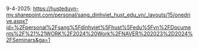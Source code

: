 
9-4-2025: https://husteduvn-my.sharepoint.com/personal/sang_dinhviet_hust_edu_vn/_layouts/15/onedrive.aspx?id=%2Fpersonal%2Fsang%5Fdinhviet%5Fhust%5Fedu%5Fvn%2FDocuments%2F%21%21WORK%2F2024%20Work%2FNAVER%202023%2D2024%2FSeminars&ga=1
